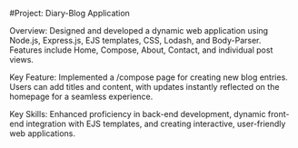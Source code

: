
#Project: Diary-Blog Application

Overview: Designed and developed a dynamic web application using Node.js, Express.js, EJS templates, CSS, Lodash, and Body-Parser. Features include Home, Compose, About, Contact, and individual post views.

Key Feature: Implemented a /compose page for creating new blog entries. Users can add titles and content, with updates instantly reflected on the homepage for a seamless experience.

Key Skills: Enhanced proficiency in back-end development, dynamic front-end integration with EJS templates, and creating interactive, user-friendly web applications.
